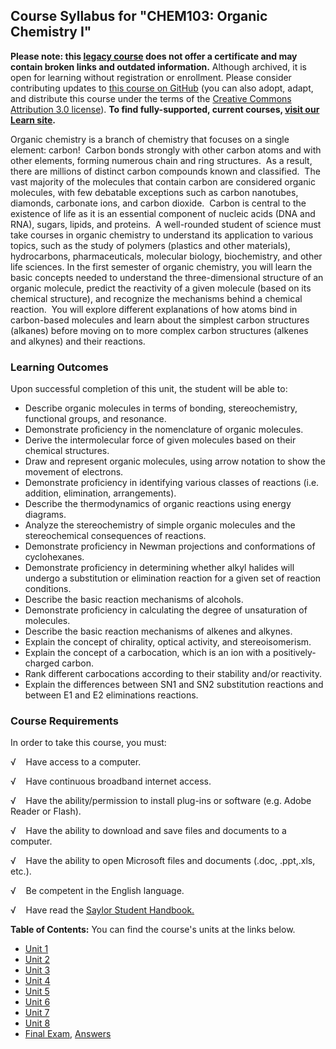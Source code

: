 Course Syllabus for "CHEM103: Organic Chemistry I"
--------------------------------------------------

**Please note: this [legacy course](https://sayloracademy.zendesk.com/hc/en-us/articles/206089967) does not offer a certificate and may contain 
broken links and outdated information.** Although archived, it is open 
for learning without registration or enrollment. Please consider contributing 
updates to [this course on GitHub](https://github.com/saylordotorg/course_chem103) 
(you can also adopt, adapt, and distribute this course under the terms of 
the [Creative Commons Attribution 3.0 license](http://creativecommons.org/licenses/by/3.0/)). **To find fully-supported, current courses, [visit our 
Learn site](https://learn.saylor.org).**

Organic chemistry is a branch of chemistry that focuses on a single
element: carbon!  Carbon bonds strongly with other carbon atoms and with
other elements, forming numerous chain and ring structures.  As a
result, there are millions of distinct carbon compounds known and
classified.  The vast majority of the molecules that contain carbon are
considered organic molecules, with few debatable exceptions such as
carbon nanotubes, diamonds, carbonate ions, and carbon dioxide.  Carbon
is central to the existence of life as it is an essential component of
nucleic acids (DNA and RNA), sugars, lipids, and proteins.  A
well-rounded student of science must take courses in organic chemistry
to understand its application to various topics, such as the study of
polymers (plastics and other materials), hydrocarbons, pharmaceuticals,
molecular biology, biochemistry, and other life sciences. In the first
semester of organic chemistry, you will learn the basic concepts needed
to understand the three-dimensional structure of an organic molecule,
predict the reactivity of a given molecule (based on its chemical
structure), and recognize the mechanisms behind a chemical reaction. 
You will explore different explanations of how atoms bind in
carbon-based molecules and learn about the simplest carbon structures
(alkanes) before moving on to more complex carbon structures (alkenes
and alkynes) and their reactions.

### Learning Outcomes

Upon successful completion of this unit, the student will be able to:  
  

-   Describe organic molecules in terms of bonding, stereochemistry,
    functional groups, and resonance.
-   Demonstrate proficiency in the nomenclature of organic molecules.
-   Derive the intermolecular force of given molecules based on their
    chemical structures.
-   Draw and represent organic molecules, using arrow notation to show
    the movement of electrons.
-   Demonstrate proficiency in identifying various classes of reactions
    (i.e. addition, elimination, arrangements).
-   Describe the thermodynamics of organic reactions using energy
    diagrams.
-   Analyze the stereochemistry of simple organic molecules and the
    stereochemical consequences of reactions.
-   Demonstrate proficiency in Newman projections and conformations of
    cyclohexanes.
-   Demonstrate proficiency in determining whether alkyl halides will
    undergo a substitution or elimination reaction for a given set of
    reaction conditions.
-   Describe the basic reaction mechanisms of alcohols.
-   Demonstrate proficiency in calculating the degree of unsaturation of
    molecules.
-   Describe the basic reaction mechanisms of alkenes and alkynes.
-   Explain the concept of chirality, optical activity, and
    stereoisomerism.
-   Explain the concept of a carbocation, which is an ion with a
    positively-charged carbon.
-   Rank different carbocations according to their stability and/or
    reactivity.
-   Explain the differences between SN1 and SN2 substitution reactions
    and between E1 and E2 eliminations reactions.  

### Course Requirements

In order to take this course, you must:  
  
 √    Have access to a computer.  
  
 √    Have continuous broadband internet access.  
  
 √    Have the ability/permission to install plug-ins or software (e.g.
Adobe Reader or Flash).  
  
 √    Have the ability to download and save files and documents to a
computer.  
  
 √    Have the ability to open Microsoft files and documents (.doc,
.ppt,.xls, etc.).  
  
 √    Be competent in the English language.  
  
 √    Have read the [Saylor Student
Handbook.](https://resources.saylor.org/archived/wp-content/uploads/2012/05/Saylor-StudentHandbook.pdf)  
  
**Table of Contents:** You can find the course's units at the links below.

- [Unit 1](https://legacy.saylor.org/chem103/Unit01/)
- [Unit 2](https://legacy.saylor.org/chem103/Unit02/)
- [Unit 3](https://legacy.saylor.org/chem103/Unit03/)
- [Unit 4](https://legacy.saylor.org/chem103/Unit04/)
- [Unit 5](https://legacy.saylor.org/chem103/Unit05/)
- [Unit 6](https://legacy.saylor.org/chem103/Unit06/)
- [Unit 7](https://legacy.saylor.org/chem103/Unit07/)
- [Unit 8](https://legacy.saylor.org/chem103/Unit08/)
- [Final Exam](http://saylordotorg.github.io/LegacyExams/CHEM/CHEM103/CHEM103-FinalExam.html), [Answers](http://saylordotorg.github.io/LegacyExams/CHEM/CHEM103/CHEM103-FinalExam-Answers.html)

